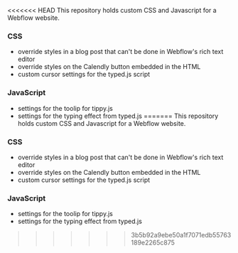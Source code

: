 <<<<<<< HEAD
This repository holds custom CSS and Javascript for a Webflow website.

### CSS
- override styles in a blog post that can't be done in Webflow's rich text editor
- override styles on the Calendly button embedded in the HTML
- custom cursor settings for the typed.js script

### JavaScript
- settings for the toolip for tippy.js
- settings for the typing effect from typed.js
=======
This repository holds custom CSS and Javascript for a Webflow website.

### CSS
- override styles in a blog post that can't be done in Webflow's rich text editor
- override styles on the Calendly button embedded in the HTML
- custom cursor settings for the typed.js script

### JavaScript
- settings for the toolip for tippy.js
- settings for the typing effect from typed.js
>>>>>>> 3b5b92a9ebe50a1f7071edb55763189e2265c875
